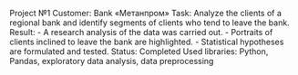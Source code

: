 Project №1
Customer: Bank «Метанпром»
Task: Analyze the clients of a regional bank and identify segments of clients who tend to leave the bank.
Result: - A research analysis of the data was carried out. 
        - Portraits of clients inclined to leave the bank are highlighted. 
        - Statistical hypotheses are formulated and tested.
Status: Completed
Used libraries: Python, Pandas, exploratory data analysis, data preprocessing
